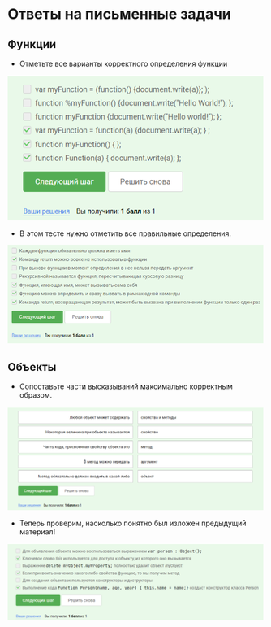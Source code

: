 # Ответы на письменные задачи 

## Функции

- Отметьте все варианты корректного определения функции

<img src="2. Стандартные объекты/функция1.png"/>

- В этом тесте нужно отметить все правильные определения.

<img src="2. Стандартные объекты/функция2.png"/>

## Объекты

- Сопоставьте части высказываний максимально корректным образом.

<img src="2. Стандартные объекты/объекты1.png"/>

- ﻿Теперь проверим, насколько понятно был изложен предыдущий материал!

<img src="2. Стандартные объекты/объекты2.png"/>
